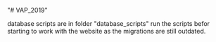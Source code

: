 "# VAP_2019" 


database scripts are in folder "database_scripts"
run the scripts befor starting to work with the website as the migrations are still outdated.
